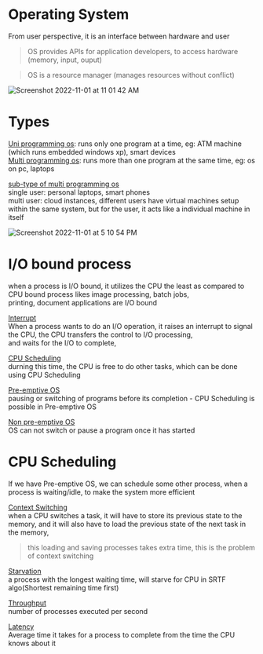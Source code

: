 # Operating System

From user perspective, it is an interface between hardware and user   

> OS provides APIs for application developers, to access hardware (memory, input, ouput) 

> OS is a resource manager (manages resources without conflict)   

![Screenshot 2022-11-01 at 11 01 42 AM](https://user-images.githubusercontent.com/16437905/199165714-8c8ceec4-7b67-4fce-93e8-c34afcc3cb1f.png)


# Types

<ins>Uni programming os</ins>: runs only one program at a time, eg: ATM machine (which runs embedded windows xp), smart devices        
<ins>Multi programming os</ins>: runs more than one program at the same time, eg: os on pc, laptops   

<ins>sub-type of multi programming os</ins>     
single user: personal laptops, smart phones   
multi user: cloud instances, different users have virtual machines setup within the same system, but for the user, it acts like a individual machine in itself

![Screenshot 2022-11-01 at 5 10 54 PM](https://user-images.githubusercontent.com/16437905/199224991-13e57b04-22c8-4f4b-b626-776550b7aaf3.png)

# I/O bound process  

when a process is I/O bound, it utilizes the CPU the least as compared to CPU bound process likes image processing, batch jobs,    
printing, document applications are I/O bound   

<ins>Interrupt</ins>    
When a process wants to do an I/O operation, it raises an interrupt to signal the CPU, the CPU transfers the control to I/O processing,     
and waits for the I/O to complete,    

<ins>CPU Scheduling</ins>   
durning this time, the CPU is free to do other tasks, which can be done using CPU Scheduling    

<ins>Pre-emptive OS</ins>      
pausing or switching of programs before its completion - CPU Scheduling is possible in Pre-emptive OS    

<ins>Non pre-emptive OS</ins>    
OS can not switch or pause a program once it has started

# CPU Scheduling

If we have Pre-emptive OS, we can schedule some other process, when a process is waiting/idle, to make the system more efficient    

<ins>Context Switching</ins>    
when a CPU switches a task, it will have to store its previous state to the memory, and it will also have to load the previous state of the next task in the memory,        

> this loading and saving processes takes extra time, this is the problem of context switching    

<ins>Starvation</ins>   
a process with the longest waiting time, will starve for CPU in SRTF algo(Shortest remaining time first)    

<ins>Throughput</ins>   
number of processes executed per second   

<ins>Latency</ins>    
Average time it takes for a process to complete from the time the CPU knows about it    

